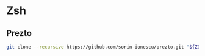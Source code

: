 # Zsh

## Prezto

```bash
git clone --recursive https://github.com/sorin-ionescu/prezto.git "${ZDOTDIR:-$HOME}/.zprezto"
```
